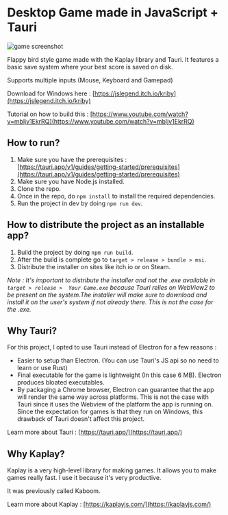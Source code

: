 # Desktop Game made in JavaScript + Tauri

![game screenshot]((https://github.com/AbdulRaffayQureshi/JS-Tauri-Game-Kriby-/blob/main/Desktop-JS-Game-Tauri/game.png?raw=true))

Flappy bird style game made with the Kaplay library and Tauri. It features a basic save system where your best score is saved on disk.

Supports multiple inputs (Mouse, Keyboard and Gamepad)

Download for Windows here : [https://jslegend.itch.io/kriby](https://jslegend.itch.io/kriby)

Tutorial on how to build this : [https://www.youtube.com/watch?v=mbljv1EkrRQ](https://www.youtube.com/watch?v=mbljv1EkrRQ)

## How to run?

1. Make sure you have the prerequisites : [https://tauri.app/v1/guides/getting-started/prerequisites](https://tauri.app/v1/guides/getting-started/prerequisites)
2. Make sure you have Node.js installed.
3. Clone the repo.
4. Once in the repo, do `npm install` to install the required dependencies.
5. Run the project in dev by doing `npm run dev`.

## How to distribute the project as an installable app?

1. Build the project by doing `npm run build`.
2. After the build is complete go to `target > release > bundle > msi`.
3. Distribute the installer on sites like itch.io or on Steam.

_Note : It's important to distribute the installer and not the .exe available in `target > release >  Your Game.exe` because Tauri relies on WebView2 to be present on the system.The installer will make sure to download and install it on the user's system if not already there. This is not the case for the .exe._

## Why Tauri?

For this project, I opted to use Tauri instead of Electron for a few reasons :

- Easier to setup than Electron. (You can use Tauri's JS api so no need to learn or use Rust)
- Final executable for the game is lightweight (In this case 6 MB). Electron produces bloated executables.
- By packaging a Chrome browser, Electron can guarantee that the app will render the same way across platforms. This is not the case with Tauri since it uses the Webview of the platform the app is running on. Since the expectation for games is that they run on Windows, this drawback of Tauri doesn't affect this project.

Learn more about Tauri : [https://tauri.app/](https://tauri.app/)

## Why Kaplay?

Kaplay is a very high-level library for making games. It allows you to make games really fast. I use it because it's very productive.

It was previously called Kaboom.

Learn more about Kaplay : [https://kaplayjs.com/](https://kaplayjs.com/)

